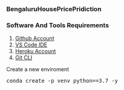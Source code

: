 ### BengaluruHousePricePridiction


### Software And Tools Requirements

1. [Github Account](https://github.com)
2. [VS Code IDE](https://code.visualstudio.com/)
3. [Heroku Account](https://heroku.com)
4. [Git CLI](https://git-scm.com/downloads)


Create a new enviroment

<pre>conda create -p venv python==3.7 -y</pre>
